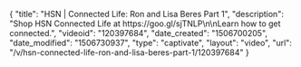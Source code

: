 {
    "title": "HSN | Connected Life: Ron and Lisa Beres Part 1",
    "description": "Shop HSN Connected Life at https:\/\/goo.gl\/sjTNLP\n\nLearn how to get connected.",
    "videoid": "120397684",
    "date_created": "1506700205",
    "date_modified": "1506730937",
    "type": "captivate",
    "layout": "video",
    "url": "\/v\/hsn-connected-life-ron-and-lisa-beres-part-1\/120397684"
}